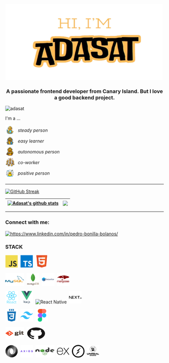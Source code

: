 <div align="center"> <img src='./images/HiADASAT.png' title="Hi" alt="Hi" justify="center" width="500" height="240"/>&nbsp; </div>
  

<h3 align="center">A passionate frontend developer from Canary Island. But I love a good backend project.</h3>

<p align="left"> <img src="https://komarev.com/ghpvc/?username=adasat&label=Profile%20views&color=0e75b6&style=flat" alt="adasat" /> </p>
<p> I'm a ...</p>
<div style= 'display:flex; flex-direction:column; gap: 4px; margin-bottom: 20px'>
  <div style = 'display: flex; align-items:center; ' >
  <img src="./images/steady-removebg-preview.png" alt="Steady Person" width='30px'> <span style="margin-left: 10px;"> <i>steady person</i> </span>

  </div>
 

  <div style = 'display: flex; align-items:center' >
  <img src="./images/easyLearner-removebg-preview.png" alt="Easy Learner" width='30px'> <span style="margin-left: 10px;"> <i>easy learner</i> </span>

  </div>

  <div style = 'display: flex; align-items:center' >
  <img src="./images/autonoma-removebg-preview.png" alt="Autonomous" width='30px'> <span style="margin-left: 10px;"> <i>autonomous person</i> </span>

  </div>

  <div style = 'display: flex; align-items:center' >
  <img src="./images/co-worker-removebg-preview.png" alt="Co-Worker" width='30px'> <span style="margin-left: 10px;"> <i>co-worker</i> </span>

  </div>

  <div style = 'display: flex; align-items:center' >
  <img src="./images/positive-removebg-preview.png" alt="Positive" width='30px'> <span style="margin-left: 10px;"> <i>positive person</i> </span>

  </div>
</div>
<!-- Estas líneas en blanco crean un espacio extra -->
<hr/>


[![GitHub Streak](https://streak-stats.demolab.com?user=Adasat&theme=javascript-dark&hide_border=true&date_format=M%20j%5B%2C%20Y%5D&mode=weekly)](https://git.io/streak-stats) 


| <a href="https://github.com/Adasat/github-readme-stats"><img align="center" src="https://github-readme-stats.vercel.app/api?username=Adasat&show_icons=true&include_all_commits=true&theme=highcontrast&hide_border=true" alt="Adasat's github stats" /></a> | <a href="https://github.com/Adasat/github-readme-stats"><img align="center" src="https://github-readme-stats.vercel.app/api/top-langs/?username=Adasat&layout=compact&theme=highcontrast&hide_border=true" /></a> |
| ------------- | ------------- |
          
 


<hr/>



### Connect with me:
<p align="left">
<a href="https://www.linkedin.com/in/pedro-bonilla-bolanos/" target="blank"><img align="center" src="https://raw.githubusercontent.com/rahuldkjain/github-profile-readme-generator/master/src/images/icons/Social/linked-in-alt.svg" alt="https://www.linkedin.com/in/pedro-bonilla-bolanos/" height="30" width="40" /></a>
</p>


### STACK

<img src="https://github.com/devicons/devicon/blob/master/icons/javascript/javascript-original.svg" title="JavaScript" alt="Javascript" width="40" height="40"/>&nbsp;
<img src="https://github.com/devicons/devicon/blob/master/icons/typescript/typescript-original.svg" title="TypeScript" alt="TypeScript" width="40" height="40"/>&nbsp;
<img src="https://github.com/devicons/devicon/blob/master/icons/html5/html5-original.svg" title="HTML5" alt="HTML" width="40" height="40"/>&nbsp;
  
<img src="https://github.com/devicons/devicon/blob/master/icons/mysql/mysql-original-wordmark.svg" title="MySQL"  alt="MySQL" width="60" height="40"/>&nbsp;
<img src="https://github.com/devicons/devicon/blob/master/icons/mongodb/mongodb-original-wordmark.svg" title="MongoDB"  alt="MongoDB" width="40" height="40"/>&nbsp;
<img src="https://github.com/devicons/devicon/blob/master/icons/sequelize/sequelize-original-wordmark.svg" title="Sequelize"  alt="Sequelize" width="40" height="40"/>&nbsp;
<img src="https://github.com/devicons/devicon/blob/master/icons/mongoose/mongoose-original-wordmark.svg" title="Mongoose"  alt="Mongoose" width="40" height="40"/>&nbsp;   
  
<img src="https://github.com/devicons/devicon/blob/master/icons/react/react-original-wordmark.svg" title="React" alt="React" width="40" height="40"/>&nbsp;
<img src="https://github.com/devicons/devicon/blob/master/icons/vuejs/vuejs-original-wordmark.svg" title="VueJS" alt="VueJS" width="40" height="40"/>&nbsp;
<img src="https://cdn.worldvectorlogo.com/logos/react-native-1.svg" title="React Native" alt="React Native" width="40" height="40" />&nbsp;
<img src="https://github.com/devicons/devicon/blob/master/icons/nextjs/nextjs-original-wordmark.svg" title="NextJS" alt="NextJS" width="40" height="40"/>&nbsp;

<img src="https://github.com/devicons/devicon/blob/master/icons/css3/css3-plain-wordmark.svg"  title="CSS3" alt="CSS" width="40" height="40"/>&nbsp; 
<img src="https://github.com/devicons/devicon/blob/master/icons/tailwindcss/tailwindcss-original.svg" title="TailwindCSS" alt="TailwindCSS" width="40" height="40"/>&nbsp;
<img src="https://github.com/devicons/devicon/blob/master/icons/figma/figma-original.svg" title="Figma" alt="Figma" width="40" height="40"/>&nbsp;

<img src="https://github.com/devicons/devicon/blob/master/icons/git/git-original-wordmark.svg" title="Git" alt="Git" width="60" height="40"/>&nbsp;
<img src="https://github.com/devicons/devicon/blob/master/icons/github/github-original.svg" title="GitHub" alt="GitHub" width="60" height="40"/>&nbsp;

<img src="https://github.com/devicons/devicon/blob/master/icons/json/json-original.svg" title="JSON" alt="JSON" width="40" height="40"/>&nbsp;
<img src="https://github.com/devicons/devicon/blob/master/icons/axios/axios-plain-wordmark.svg" title="Axios" alt="Axios" width="40" height="40"/>&nbsp;
<img src="https://github.com/devicons/devicon/blob/master/icons/nodejs/nodejs-original-wordmark.svg" title="NodeJS" alt="NodeJS" width="60" height="40"/>&nbsp;
<img src="https://github.com/devicons/devicon/blob/master/icons/express/express-original.svg" title="ExpressJS" alt="ExpressJS" width="40" height="40"/>&nbsp;
<img src="https://github.com/devicons/devicon/blob/master/icons/socketio/socketio-original.svg" title="Socket io" alt="Socket io" width="40" height="40"/>&nbsp;
<img src="https://github.com/devicons/devicon/blob/master/icons/unrealengine/unrealengine-original-wordmark.svg" title="Unreal Engine 5" alt="Unreal Engine 5" width="40" height="40"/>&nbsp; 



